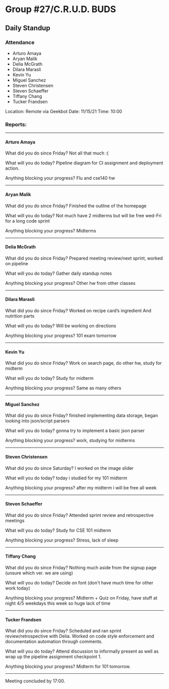 # Group #27/C.R.U.D. BUDS

## Daily Standup

### Attendance

- Arturo Amaya
- Aryan Malik
- Delia McGrath
- Dilara Marasli
- Kevin Yu
- Miguel Sanchez
- Steven Christensen
- Steven Schaeffer
- Tiffany Chang
- Tucker Frandsen

Location: Remote via Geekbot
Date: 11/15/21
Time: 10:00

### Reports:

<hr />

#### Arturo Amaya

What did you do since Friday?
Not all that much :(

What will you do today?
Pipeline diagram for CI assignment and deployment action.

Anything blocking your progress?
Flu and cse140 hw

<hr />

#### Aryan Malik

What did you do since Friday?
Finished the outline of the homepage

What will you do today?
Not much have 2 midterms but will be free wed-Fri for a long code sprint

Anything blocking your progress?
Midterms

<hr />

#### Delia McGrath

What did you do since Friday?
Prepared meeting review/next sprint, worked on pipeline

What will you do today?
Gather daily standup notes

Anything blocking your progress?
Other hw from other classes

<hr />

#### Dilara Marasli

What did you do since Friday?
Worked on recipe card’s ingredient And nutrition parts

What will you do today?
Will be working on directions

Anything blocking your progress?
101 exam tomorrow

<hr />

#### Kevin Yu

What did you do since Friday?
Work on search page, do other hw, study for midterm

What will you do today?
Study for midterm

Anything blocking your progress?
Same as many others

<hr />

#### Miguel Sanchez

What did you do since Friday?
finished implementing data storage, began looking into json/script parsers

What will you do today?
gonna try to implement a basic json parser

Anything blocking your progress?
work, studying for midterms

<hr />

#### Steven Christensen

What did you do since Saturday?
I worked on the image slider

What will you do today?
today i studied for my 101 midterm

Anything blocking your progress?
after my midterm i will be free all week

<hr />

#### Steven Schaeffer

What did you do since Friday?
Attended sprint review and retrospective meetings

What will you do today?
Study for CSE 101 midterm

Anything blocking your progress?
Stress, lack of sleep

<hr />

#### Tiffany Chang

What did you do since Friday?
Nothing much aside from the signup page (unsure which ver. we are using)

What will you do today?
Decide on font (don't have much time for other work today)

Anything blocking your progress?
Midterm + Quiz on Friday, have stuff at night 4/5 weekdays this week so huge lack of time

<hr />

#### Tucker Frandsen

What did you do since Friday?
Scheduled and ran sprint review/retrospective with Delia. Worked on code style enforcement and documentation automation through comments.

What will you do today?
Attend discussion to informally present as well as wrap up the pipeline assignment checkpoint 1.

Anything blocking your progress?
Midterm for 101 tomorrow.

<hr />

Meeting concluded by 17:00.
